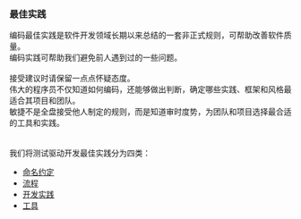 ### 最佳实践 ### 
编码最佳实践是软件开发领域长期以来总结的一套非正式规则，可帮助改善软件质量。</br>
编码实践可帮助我们避免前人遇到过的一些问题。</br>
</br>
接受建议时请保留一点点怀疑态度。</br>
伟大的程序员不仅知道如何编码，还能够做出判断，确定哪些实践、框架和风格最适合其项目和团队。</br>
敏捷不是全盘接受他人制定的规则，而是知道审时度势，为团队和项目选择最合适的工具和实践。</br>
</br></br>
我们将测试驱动开发最佳实践分为四类：
-	[命名约定](Course21NamingConventions.md)  
-	[流程](Course22Processes.md)   
-	[开发实践](Course23DevPractices.md)   
-	[工具](Course24Tools.md) 